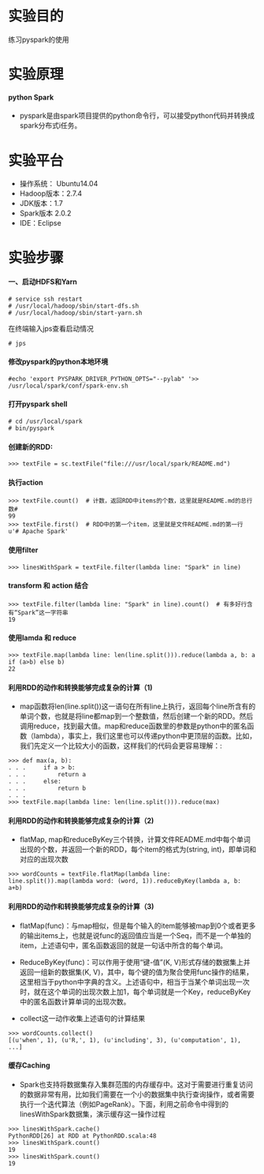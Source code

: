 # 实验目的
练习pyspark的使用

# 实验原理
 
 

#### python Spark 
- pyspark是由spark项目提供的python命令行，可以接受python代码并转换成spark分布式i任务。

# 实验平台

- 操作系统： Ubuntu14.04
- Hadoop版本：2.7.4
- JDK版本：1.7
- Spark版本 2.0.2
- IDE：Eclipse


# 实验步骤

#### 一、启动HDFS和Yarn

```
# service ssh restart
# /usr/local/hadoop/sbin/start-dfs.sh
# /usr/local/hadoop/sbin/start-yarn.sh
```
在终端输入jps查看启动情况
```
# jps
```
#### 修改pyspark的python本地环境
````
#echo 'export PYSPARK_DRIVER_PYTHON_OPTS="--pylab" '>> /usr/local/spark/conf/spark-env.sh
````
#### 打开pyspark shell

```
# cd /usr/local/spark
# bin/pyspark
```

#### 创建新的RDD:

````
>>> textFile = sc.textFile("file:///usr/local/spark/README.md")
````

#### 执行action

````
>>> textFile.count()  # 计数，返回RDD中items的个数，这里就是README.md的总行 数#
99
>>> textFile.first()  # RDD中的第一个item，这里就是文件README.md的第一行
u'# Apache Spark'

````

#### 使用filter
````
>>> linesWithSpark = textFile.filter(lambda line: "Spark" in line)
````

#### transform 和 action 结合
````
>>> textFile.filter(lambda line: "Spark" in line).count()  # 有多好行含有“Spark”这一字符串
19
````
#### 使用lamda 和 reduce

````
>>> textFile.map(lambda line: len(line.split())).reduce(lambda a, b: a if (a>b) else b)
22

````
#### 利用RDD的动作和转换能够完成复杂的计算（1)
 - map函数将len(line.split())这一语句在所有line上执行，返回每个line所含有的单词个数，也就是将line都map到一个整数值，然后创建一个新的RDD。然后调用reduce，找到最大值。map和reduce函数里的参数是python中的匿名函数（lambda），事实上，我们这里也可以传递python中更顶层的函数。比如，我们先定义一个比较大小的函数，这样我们的代码会更容易理解：:

````
>>> def max(a, b):
. . .     if a > b:
. . .         return a
. . .     else:
. . .         return b
. . .
>>> textFile.map(lambda line: len(line.split())).reduce(max)

````

#### 利用RDD的动作和转换能够完成复杂的计算（2)
 - flatMap, map和reduceByKey三个转换，计算文件README.md中每个单词出现的个数，并返回一个新的RDD，每个item的格式为(string, int)，即单词和对应的出现次数
````
>>> wordCounts = textFile.flatMap(lambda line: line.split()).map(lambda word: (word, 1)).reduceByKey(lambda a, b: a+b)
````

#### 利用RDD的动作和转换能够完成复杂的计算（3)
 - flatMap(func)：与map相似，但是每个输入的item能够被map到0个或者更多的输出items上，也就是说func的返回值应当是一个Seq，而不是一个单独的item，上述语句中，匿名函数返回的就是一句话中所含的每个单词。

 - ReduceByKey(func)：可以作用于使用“键-值”(K, V)形式存储的数据集上并返回一组新的数据集(K, V)，其中，每个键的值为聚合使用func操作的结果，这里相当于python中字典的含义。上述语句中，相当于当某个单词出现一次时，就在这个单词的出现次数上加1，每个单词就是一个Key，reduceByKey中的匿名函数计算单词的出现次数。
 - collect这一动作收集上述语句的计算结果

````
>>> wordCounts.collect()
[(u'when', 1), (u'R,', 1), (u'including', 3), (u'computation', 1), ...]

````

#### 缓存Caching
 - Spark也支持将数据集存入集群范围的内存缓存中。这对于需要进行重复访问的数据非常有用，比如我们需要在一个小的数据集中执行查询操作，或者需要执行一个迭代算法（例如PageRank）。下面，利用之前命令中得到的linesWithSpark数据集，演示缓存这一操作过程

````
>>> linesWithSpark.cache()
PythonRDD[26] at RDD at PythonRDD.scala:48
>>> linesWithSpark.count()
19
>>> linesWithSpark.count()
19

````

